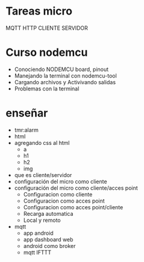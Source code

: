  # Tareas micro

MQTT
HTTP
CLIENTE SERVIDOR

# Curso nodemcu

- Conociendo NODEMCU board, pinout
- Manejando la terminal con nodemcu-tool
- Cargando archivos y Activivando salidas
- Problemas con la terminal

# enseñar 

-  tmr:alarm
-  html
-  agregando css al html
   -  a
   -  h1
   -  h2
   -  img
- que es cliente/servidor
- configuración del micro como cliente
- configuración del micro como cliente/acces point
  - Configuracion como cliente
  - Configuracion como acces point
  - Configuracion como acces point/cliente
  - Recarga automatica
  - Local y remoto
- mqtt
  - app android
  - app dashboard web
  - android como broker
  - mqtt IFTTT